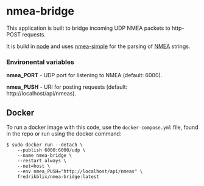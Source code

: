 # nmea-bridge

This application is built to bridge incoming UDP NMEA packets to http-POST
requests.

It is build in [node](https://nodejs.org) and uses [nmea-simple](https://www.npmjs.com/package/nmea-simple) for the parsing of [NMEA](https://www.gpsinformation.org/dale/nmea.htm) strings.

### Environental variables

**nmea_PORT** - UDP port for listening to NMEA (default: 6000).

**nmea_PUSH** - URI for posting requests (default: http://localhost/api/nmeas).

## Docker

To run a docker image with this code, use the `docker-compose.yml` file, found in the repo or run using the docker command:

```
$ sudo docker run --detach \
    --publish 6000:6000/udp \
    --name nmea-bridge \
    --restart always \
    --net=host \
    --env nmea_PUSH="http://localhost/api/nmeas" \
    fredrikblix/nmea-bridge:latest
```
